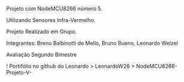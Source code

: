 Projeto com NodeMCU8266 número 5.

Utilizando Sensores Infra-Vermelho.

Projeto Realizado em Grupo.

Integrantes: Breno Balbinotti de Mello, Bruno Bueno, Leonardo Welzel

Avaliação Segundo Bimestre

!
Portifólio no github do Leonardo > LeonardoW26 > NodeMCU8266-Projeto-V-